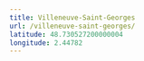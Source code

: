 ```yaml
---
title: Villeneuve-Saint-Georges
url: /villeneuve-saint-georges/
latitude: 48.730527200000004
longitude: 2.44782
---
```

